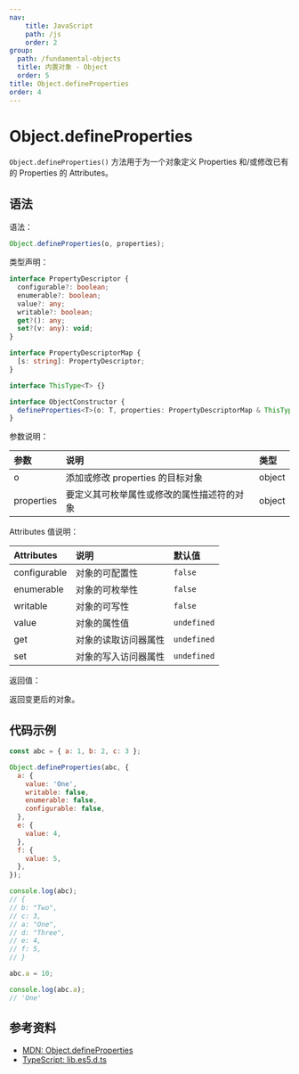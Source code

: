 ```yaml
---
nav:
    title: JavaScript
    path: /js
    order: 2
group:
  path: /fundamental-objects
  title: 内置对象 - Object
  order: 5
title: Object.defineProperties
order: 4
---
```


# Object.defineProperties

`Object.defineProperties()` 方法用于为一个对象定义 Properties 和/或修改已有的 Properties 的 Attributes。

## 语法

语法：

```js
Object.defineProperties(o, properties);
```

类型声明：

```ts
interface PropertyDescriptor {
  configurable?: boolean;
  enumerable?: boolean;
  value?: any;
  writable?: boolean;
  get?(): any;
  set?(v: any): void;
}

interface PropertyDescriptorMap {
  [s: string]: PropertyDescriptor;
}

interface ThisType<T> {}

interface ObjectConstructor {
  defineProperties<T>(o: T, properties: PropertyDescriptorMap & ThisType<any>): T;
}
```

参数说明：

| 参数       | 说明                                       | 类型   |
| :--------- | :----------------------------------------- | :----- |
| o          | 添加或修改 properties 的目标对象           | object |
| properties | 要定义其可枚举属性或修改的属性描述符的对象 | object |

Attributes 值说明：

| Attributes   | 说明                 | 默认值      |
| :----------- | :------------------- | :---------- |
| configurable | 对象的可配置性       | `false`     |
| enumerable   | 对象的可枚举性       | `false`     |
| writable     | 对象的可写性         | `false`     |
| value        | 对象的属性值         | `undefined` |
| get          | 对象的读取访问器属性 | `undefined` |
| set          | 对象的写入访问器属性 | `undefined` |

返回值：

返回变更后的对象。

## 代码示例

```js
const abc = { a: 1, b: 2, c: 3 };

Object.defineProperties(abc, {
  a: {
    value: 'One',
    writable: false,
    enumerable: false,
    configurable: false,
  },
  e: {
    value: 4,
  },
  f: {
    value: 5,
  },
});

console.log(abc);
// {
// b: "Two",
// c: 3,
// a: "One",
// d: "Three",
// e: 4,
// f: 5,
// }

abc.a = 10;

console.log(abc.a);
// 'One'
```

## 参考资料

- [MDN: Object.defineProperties](https://developer.mozilla.org/zh-CN/docs/Web/JavaScript/Reference/Global_Objects/Object/defineProperties)
- [TypeScript: lib.es5.d.ts](https://github.com/microsoft/TypeScript/blob/main/lib/lib.es5.d.ts)
